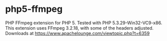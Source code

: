 # php5-ffmpeg
PHP FFmpeg extension for PHP 5. Tested with PHP 5.3.29-Win32-VC9-x86.
This extension uses FFmpeg 3.2.18, with some of the headers adjusted.
Downloads at https://www.apachelounge.com/viewtopic.php?t=6359
